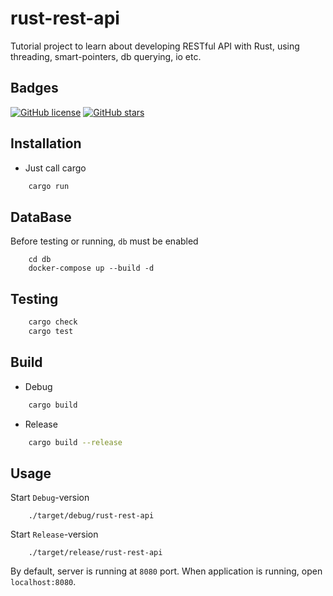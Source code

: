# rust-rest-api
Tutorial project to learn about developing RESTful API with Rust, using threading, smart-pointers, db querying, io etc.

## Badges
[![GitHub license](https://img.shields.io/github/license/c0de4un/rust-rest-api)](https://github.com/c0de4un/rust-rest-api/blob/main/LICENSE)
[![GitHub stars](https://img.shields.io/github/stars/c0de4un/rust-rest-api)](https://github.com/c0de4un/rust-rest-api/stargazers)

## Installation
* Just call cargo
```sh
    cargo run
```

## DataBase
Before testing or running, `db` must be enabled
```
    cd db
    docker-compose up --build -d
```

## Testing
```sh
    cargo check
    cargo test
```

## Build
* Debug
```sh
    cargo build
```
* Release
```sh
    cargo build --release
```

## Usage
Start `Debug`-version
```
    ./target/debug/rust-rest-api
```

Start `Release`-version
```
    ./target/release/rust-rest-api
```

By default, server is running at `8080` port.
When application is running, open `localhost:8080`.

